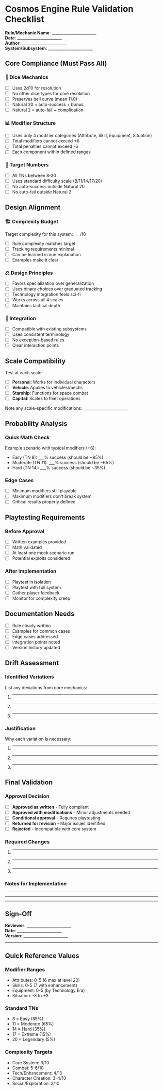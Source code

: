 # Cosmos Engine Rule Validation Checklist

**Rule/Mechanic Name**: _______________________  
**Date**: _______________________  
**Author**: _______________________  
**System/Subsystem**: _______________________

## Core Compliance (Must Pass All)

### 🎲 Dice Mechanics
- [ ] Uses 2d10 for resolution
- [ ] No other dice types for core resolution
- [ ] Preserves bell curve (mean 11.0)
- [ ] Natural 20 = auto-success + bonus
- [ ] Natural 2 = auto-fail + complication

### 📊 Modifier Structure  
- [ ] Uses only 4 modifier categories (Attribute, Skill, Equipment, Situation)
- [ ] Total modifiers cannot exceed +8
- [ ] Total penalties cannot exceed -6
- [ ] Each component within defined ranges

### 🎯 Target Numbers
- [ ] All TNs between 8-20
- [ ] Uses standard difficulty scale (8/11/14/17/20)
- [ ] No auto-success outside Natural 20
- [ ] No auto-fail outside Natural 2

## Design Alignment

### 🏗️ Complexity Budget
Target complexity for this system: ___/10

- [ ] Rule complexity matches target
- [ ] Tracking requirements minimal
- [ ] Can be learned in one explanation
- [ ] Examples make it clear

### ⚖️ Design Principles
- [ ] Favors specialization over generalization
- [ ] Uses binary choices over graduated tracking
- [ ] Technology integration feels sci-fi
- [ ] Works across all 4 scales
- [ ] Maintains tactical depth

### 🔄 Integration
- [ ] Compatible with existing subsystems
- [ ] Uses consistent terminology
- [ ] No exception-based rules
- [ ] Clear interaction points

## Scale Compatibility

Test at each scale:
- [ ] **Personal**: Works for individual characters
- [ ] **Vehicle**: Applies to vehicles/mechs
- [ ] **Starship**: Functions for space combat
- [ ] **Capital**: Scales to fleet operations

Note any scale-specific modifications: _______________________

## Probability Analysis

### Quick Math Check
Example scenario with typical modifiers (+6):
- Easy (TN 8): ___% success (should be ~85%)
- Moderate (TN 11): ___% success (should be ~65%)
- Hard (TN 14): ___% success (should be ~35%)

### Edge Cases
- [ ] Minimum modifiers still playable
- [ ] Maximum modifiers don't break system
- [ ] Critical results properly defined

## Playtesting Requirements

### Before Approval
- [ ] Written examples provided
- [ ] Math validated
- [ ] At least one mock scenario run
- [ ] Potential exploits considered

### After Implementation  
- [ ] Playtest in isolation
- [ ] Playtest with full system
- [ ] Gather player feedback
- [ ] Monitor for complexity creep

## Documentation Needs

- [ ] Rule clearly written
- [ ] Examples for common cases
- [ ] Edge cases addressed
- [ ] Integration points noted
- [ ] Version history updated

## Drift Assessment

### Identified Variations
List any deviations from core mechanics:
1. _______________________
2. _______________________
3. _______________________

### Justification
Why each variation is necessary:
1. _______________________
2. _______________________
3. _______________________

## Final Validation

### Approval Decision
- [ ] **Approved as written** - Fully compliant
- [ ] **Approved with modifications** - Minor adjustments needed
- [ ] **Conditional approval** - Requires playtesting
- [ ] **Returned for revision** - Major issues identified
- [ ] **Rejected** - Incompatible with core system

### Required Changes
1. _______________________
2. _______________________
3. _______________________

### Notes for Implementation
_______________________
_______________________
_______________________

## Sign-Off

**Reviewer**: _______________________  
**Date**: _______________________  
**Version**: _______________________

---

## Quick Reference Values

### Modifier Ranges
- Attributes: 0-5 (6 max at level 20)
- Skills: 0-5 (7 with enhancement)
- Equipment: 0-5 (by Technology Era)
- Situation: -3 to +3

### Standard TNs
- 8 = Easy (85%)
- 11 = Moderate (65%)
- 14 = Hard (35%)
- 17 = Extreme (15%)
- 20 = Legendary (5%)

### Complexity Targets
- Core System: 3/10
- Combat: 5-6/10
- Tech/Enhancement: 4/10
- Character Creation: 3-4/10
- Social/Exploration: 2/10